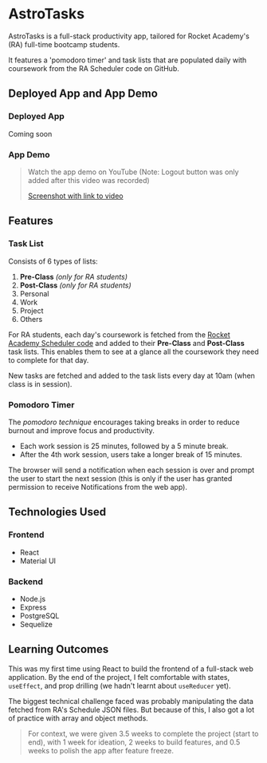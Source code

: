 # AstroTasks

AstroTasks is a full-stack productivity app, tailored for Rocket Academy's (RA) full-time bootcamp students.

It features a 'pomodoro timer' and task lists that are populated daily with coursework from the RA Scheduler code on GitHub.

## Deployed App and App Demo

### Deployed App

Coming soon

<!-- View the deployed app [here]().

You may use the below details if you don't want to create a new account:

| Email                | Password | Student? | Batch \* |
| -------------------- | -------- | :------: | :------: |
| student-a@rocket.com | a        |   Yes    |  FTBC7   |
| student-b@rocket.com | a        |   Yes    |  FTBC8   |
| luna@astrotasks.com  | a        |    No    |    -     |

_\* FTBC stands for **Full-time Bootcamp**_ -->

### App Demo

> Watch the app demo on YouTube
> (Note: Logout button was only added after this video was recorded)
>
> [Screenshot with link to video]()

## Features

### Task List

Consists of 6 types of lists:

1. **Pre-Class** _(only for RA students)_
2. **Post-Class** _(only for RA students)_
3. Personal
4. Work
5. Project
6. Others

For RA students, each day's coursework is fetched from the [Rocket Academy Scheduler code]() and added to their **Pre-Class** and **Post-Class** task lists. This enables them to see at a glance all the coursework they need to complete for that day.

New tasks are fetched and added to the task lists every day at 10am (when class is in session).

### Pomodoro Timer

The _pomodoro technique_ encourages taking breaks in order to reduce burnout and improve focus and productivity.

- Each work session is 25 minutes, followed by a 5 minute break.
- After the 4th work session, users take a longer break of 15 minutes.

The browser will send a notification when each session is over and prompt the user to start the next session (this is only if the user has granted permission to receive Notifications from the web app).

## Technologies Used

### Frontend

- React
- Material UI

### Backend

- Node.js
- Express
- PostgreSQL
- Sequelize

## Learning Outcomes

This was my first time using React to build the frontend of a full-stack web application. By the end of the project, I felt comfortable with states, `useEffect`, and prop drilling (we hadn't learnt about `useReducer` yet).

The biggest technical challenge faced was probably manipulating the data fetched from RA's Schedule JSON files. But because of this, I also got a lot of practice with array and object methods.

> For context, we were given 3.5 weeks to complete the project (start to end), with 1 week for ideation, 2 weeks to build features, and 0.5 weeks to polish the app after feature freeze.
